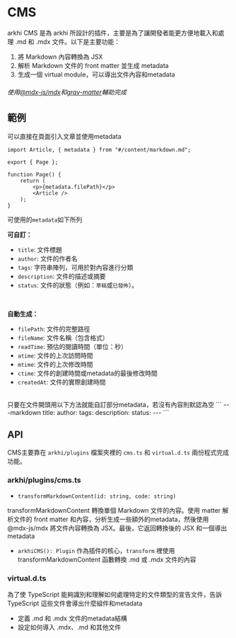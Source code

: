 # CMS

arkhi CMS 是為 arkhi 所設計的插件，主要是為了讓開發者能更方便地載入和處理 .md 和 .mdx 文件。以下是主要功能：
1. 將 Markdown 內容轉換為 JSX
2. 解析 Markdown 文件的 front matter 並生成 metadata
3. 生成一個 virtual module，可以導出文件內容和metadata
###### 使用[@mdx-js/mdx](https://github.com/mdx-js/mdx)和[gray-matter](https://github.com/jonschlinkert/gray-matter)輔助完成

## 範例
可以直接在頁面引入文章並使用metadata

```tsx
import Article, { metadata } from "#/content/markdown.md";

export { Page };

function Page() {
	return (
		<p>{metadata.filePath}</p>
		<Article />
	);
}
```
可使用的`metadata`如下所列

**可自訂：**
* `title`: 文件標題
* `author`: 文件的作者名 
* `tags`: 字符串陣列，可用於對內容進行分類
* `description`: 文件的描述或摘要
* `status`: 文件的狀態（例如：```草稿```或```已發佈```）。

<br/>

**自動生成：**
* `filePath`: 文件的完整路徑
* `fileName`: 文件名稱（包含格式）
* `readTime`: 預估的閱讀時間（單位：秒）
* `atime`: 文件的上次訪問時間
* `mtime`: 文件的上次修改時間
* `ctime`: 文件的創建時間或metadata的最後修改時間
* `createdAt`: 文件的實際創建時間
<br/>
只要在文件開頭用以下方法就能自訂部分metadata，若沒有內容則默認為空
```
---markdown
title: 
author:
tags:
description:
status:
---
```

## API

CMS主要靠在 `arkhi/plugins` 檔案夾裡的 `cms.ts` 和 `virtual.d.ts` 兩份程式完成功能。

### arkhi/plugins/cms.ts

- `transformMarkdownContent(id: string, code: string)`

transformMarkdownContent 轉換單個 Markdown 文件的內容。使用 matter 解析文件的 front matter 和內容，分析生成一些額外的metadata，然後使用 @mdx-js/mdx 將文件內容轉換為 JSX。最後，它返回轉換後的 JSX 和一個導出 metadata

- `arkhiCMS(): Plugin`
作為插件的核心，`transform` 裡使用 transformMarkdownContent 函數轉換 .md 或 .mdx 文件的內容

### virtual.d.ts
為了使 TypeScript 能夠識別和理解如何處理特定的文件類型的宣告文件，告訴 TypeScript 這些文件會導出什麼組件和metadata

* 定義 .md 和 .mdx 文件的metadata結構
* 設定如何導入 .mdx、.md 和其他文件
